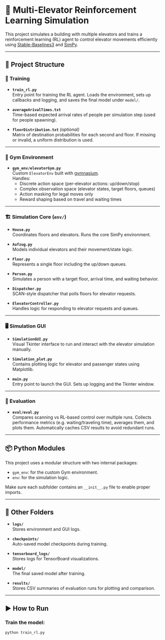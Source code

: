 # 🚀 Multi-Elevator Reinforcement Learning Simulation

This project simulates a building with multiple elevators and trains a reinforcement learning (RL) agent to control elevator movements efficiently using [Stable-Baselines3](https://github.com/DLR-RM/stable-baselines3) and [SimPy](https://simpy.readthedocs.io/).

---

## 📁 Project Structure

### 🧠 Training

- **`train_rl.py`**  
  Entry point for training the RL agent. Loads the environment, sets up callbacks and logging, and saves the final model under `model/`.

- **`averageArivalTimes.txt`**  
  Time-based expected arrival rates of people per simulation step (used for people spawning).

- **`floorDistribution.txt`** *(optional)*  
  Matrix of destination probabilities for each second and floor. If missing or invalid, a uniform distribution is used.

---

### 🏢 Gym Environment

- **`gym_env/elevatorGym.py`**  
  Custom `ElevatorEnv` built with [gymnasium](https://gymnasium.farama.org/).  
  Handles:
  - Discrete action space (per-elevator actions: up/down/stop)
  - Complex observation space (elevator states, target floors, queues)
  - Action masking for legal moves only
  - Reward shaping based on travel and waiting times

---

### 🏗️ Simulation Core (`env/`)

- **`House.py`**  
  Coordinates floors and elevators. Runs the core SimPy environment.

- **`Aufzug.py`**  
  Models individual elevators and their movement/state logic.

- **`Floor.py`**  
  Represents a single floor including the up/down queues.

- **`Person.py`**  
  Simulates a person with a target floor, arrival time, and waiting behavior.

- **`Dispatcher.py`**  
  SCAN-style dispatcher that polls floors for elevator requests.

- **`ElevatorController.py`**  
  Handles logic for responding to elevator requests and queues.

---

### 🖥️ Simulation GUI

- **`SimulationGUI.py`**  
  Visual Tkinter interface to run and interact with the elevator simulation manually.

- **`Simulation_plot.py`**  
  Contains plotting logic for elevator and passenger states using Matplotlib.

- **`main.py`**  
  Entry point to launch the GUI. Sets up logging and the Tkinter window.

---

### 🔢 Evaluation

- **`eval/eval.py`**  
  Compares scanning vs RL-based control over multiple runs. Collects performance metrics (e.g. waiting/traveling time), averages them, and plots them.
  Automatically caches CSV results to avoid redundant runs.

---

## 📦 Python Modules

This project uses a modular structure with two internal packages:

- `gym_env`: for the custom Gym environment.
- `env`: for the simulation logic.

Make sure each subfolder contains an `__init__.py` file to enable proper imports.

---

## 📂 Other Folders

- **`logs/`**  
  Stores environment and GUI logs.

- **`checkpoints/`**  
  Auto-saved model checkpoints during training.

- **`tensorboard_logs/`**  
  Stores logs for TensorBoard visualizations.

- **`model/`**  
  The final saved model after training.

- **`results/`**  
  Stores CSV summaries of evaluation runs for plotting and comparison.

---

## ▶️ How to Run

### Train the model:

```bash
python train_rl.py
